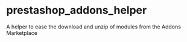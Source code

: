 # prestashop_addons_helper
A helper to ease the download and unzip of modules from the Addons Marketplace
